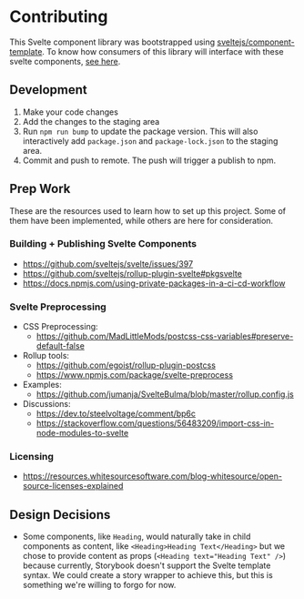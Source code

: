# Contributing

This Svelte component library was bootstrapped using [sveltejs/component-template](https://github.com/sveltejs/component-template). To know how consumers of this library will interface with these svelte components, [see here](https://github.com/sveltejs/component-template#consuming-components).

## Development

1. Make your code changes
2. Add the changes to the staging area
3. Run `npm run bump` to update the package version. This will also interactively add `package.json` and `package-lock.json` to the staging area.
4. Commit and push to remote. The push will trigger a publish to npm.

## Prep Work

These are the resources used to learn how to set up this project. Some of them have been implemented, while others are here for consideration.

### Building + Publishing Svelte Components

- https://github.com/sveltejs/svelte/issues/397
- https://github.com/sveltejs/rollup-plugin-svelte#pkgsvelte
- https://docs.npmjs.com/using-private-packages-in-a-ci-cd-workflow

### Svelte Preprocessing

- CSS Preprocessing:
    - https://github.com/MadLittleMods/postcss-css-variables#preserve-default-false
- Rollup tools:
    - https://github.com/egoist/rollup-plugin-postcss
    - https://www.npmjs.com/package/svelte-preprocess
- Examples:
    - https://github.com/jumanja/SvelteBulma/blob/master/rollup.config.js
- Discussions:
    - https://dev.to/steelvoltage/comment/bp6c
    - https://stackoverflow.com/questions/56483209/import-css-in-node-modules-to-svelte

### Licensing

- https://resources.whitesourcesoftware.com/blog-whitesource/open-source-licenses-explained

## Design Decisions

- Some components, like `Heading`, would naturally take in child components as content, like ```<Heading>Heading Text</Heading>```
but we chose to provide content as props (`<Heading text="Heading Text" />`) because currently, Storybook doesn't support the Svelte template syntax. We could create a story wrapper to achieve this, but this is something we're willing to forgo for now.
